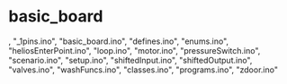 # basic_board

,
"_1pins.ino",
"basic_board.ino",
"defines.ino",
"enums.ino",
"heliosEnterPoint.ino",
"loop.ino",
"motor.ino",
"pressureSwitch.ino",
"scenario.ino",
"setup.ino",
"shiftedInput.ino",
"shiftedOutput.ino",
"valves.ino",
"washFuncs.ino",
"classes.ino",
"programs.ino", 
"zdoor.ino"